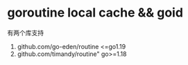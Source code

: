 # goroutine local cache  && goid
有两个库支持
1. github.com/go-eden/routine <=go1.19
2. github.com/timandy/routine" go>=1.18

